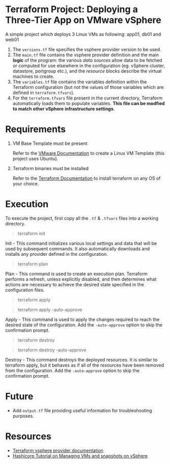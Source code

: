 # Terraform Project: Deploying a Three-Tier App on VMware vSphere

A simple project which deploys 3 Linux VMs as following: app01, db01 and web01


1. The `versions.tf` file specifies the vsphere provider version to be used.
2. The `main.tf` file contains the vsphere provider definition and the main **logic** of the program: the various _data sources_ allow data to be fetched or computed for use elsewhere in the configuration (eg. vSphere cluster, datastore, portgroup etc.), and the _resource_ blocks describe the virtual machines to create. 
3. The `variables.tf` file contains the variables definition within the Terraform configuration (but not the values of those variables which are defined in  `terraform.tfvars`).
4. For the `terraform.tfvars` file present in the current directory, Terraform automatically loads them to populate variables. **This file can be modfied to match other vSphere infrastructure settings**.

# Requirements

1. VM Base Template must be present

   Refer to the [VMware Documentation](https://docs.vmware.com/en/VMware-vSphere/7.0/com.vmware.vsphere.vm_admin.doc/GUID-5B3737CC-28DB-4334-BD18-6E12011CDC9F.html) to create a Linux VM Template (this project uses Ubuntu).

3. Terraform binaries must be installed

   Refer to the [Terraform Documentation](https://developer.hashicorp.com/terraform/tutorials/gcp-get-started/install-cli) to install terraform on any OS of your choice.

# Execution

To execute the project, first copy all the `.tf` & `.tfvars` files into a working directory.

> terraform init

Init - This command initializes various local settings and data that will be used by subsequent commands. It also automatically downloads and installs any provider defined in the configuration.

> terraform plan

Plan - This command is used to create an execution plan. Terraform performs a refresh, unless explicitly disabled, and then determines what actions are necessary to achieve the desired state specified in the configuration files.

> terraform apply

> terraform apply -auto-approve

Apply - This command is used to apply the changes required to reach the desired state of the configuration. Add the `-auto-approve` option to skip the confirmation prompt.

> terraform destroy

> terraform destroy -auto-approve

Destroy - This command destroys the deployed resources. It is similar to terraform apply, but it behaves as if all of the resources have been removed from the configuration. Add the `-auto-approve` option to skip the confirmation prompt.

# Future

- Add `output.tf` file providing useful information for troubleshooting purposes.

# Resources

- [Terraform vsphere provider documentation](https://registry.terraform.io/providers/hashicorp/vsphere/latest/docs)
- [Hashicorp Tutorial on Managing VMs and snapshots on vSphere](https://developer.hashicorp.com/terraform/tutorials/virtual-machine/vsphere-provider)
